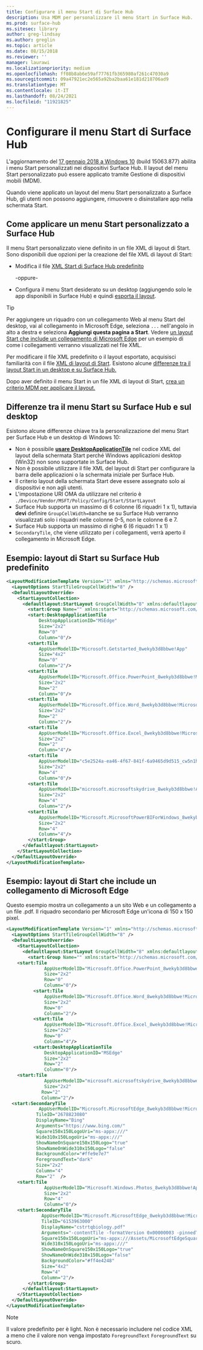 ```yaml
---
title: Configurare il menu Start di Surface Hub
description: Usa MDM per personalizzare il menu Start in Surface Hub.
ms.prod: surface-hub
ms.sitesec: library
author: greg-lindsay
ms.author: greglin
ms.topic: article
ms.date: 08/15/2018
ms.reviewer: ''
manager: laurawi
ms.localizationpriority: medium
ms.openlocfilehash: ff08b8ab6e59af77761fb365980af261c47030a9
ms.sourcegitcommit: 09a47921ec2e565a92ba2baa61e181d218706ad9
ms.translationtype: MT
ms.contentlocale: it-IT
ms.lasthandoff: 08/24/2021
ms.locfileid: "11921825"
---
```

# <a name="configure-surface-hub-start-menu"></a>Configurare il menu Start di Surface Hub

L'aggiornamento del [17 gennaio 2018 a Windows 10](https://support.microsoft.com/help/4057144) (build 15063.877) abilita i menu Start personalizzati nei dispositivi Surface Hub. Il layout del menu Start personalizzato può essere applicato tramite Gestione di dispositivi mobili (MDM).

Quando viene applicato un layout del menu Start personalizzato a Surface Hub, gli utenti non possono aggiungere, rimuovere o disinstallare app nella schermata Start. 

## <a name="how-to-apply-a-customized-start-menu-to-surface-hub"></a>Come applicare un menu Start personalizzato a Surface Hub

Il menu Start personalizzato viene definito in un file XML di layout di Start. Sono disponibili due opzioni per la creazione del file XML di layout di Start:

- Modifica il file [XML Start di Surface Hub predefinito](#default)

    -oppure-

- Configura il menu Start desiderato su un desktop (aggiungendo solo le app disponibili in Surface Hub) e quindi [esporta il layout](/windows/configuration/customize-and-export-start-layout#export-the-start-layout).

>[!TIP]
>Per aggiungere un riquadro con un collegamento Web al menu Start del desktop, vai al collegamento in Microsoft Edge, seleziona `...` nell'angolo in alto a destra e seleziona **Aggiungi questa pagina a Start**. Vedere [un layout Start che include un collegamento di Microsoft Edge](#edge) per un esempio di come i collegamenti verranno visualizzati nel file XML.

Per modificare il file XML predefinito o il layout esportato, acquisisci familiarità con il file [XML di layout di Start](/windows/configuration/start-layout-xml-desktop). Esistono alcune [differenze tra il layout Start in un desktop e su Surface Hub.](#differences)

Dopo aver definito il menu Start in un file XML di layout di Start, [crea un criterio MDM per applicare il layout.](/windows/configuration/customize-windows-10-start-screens-by-using-mobile-device-management#a-href-idbkmk-domaingpodeploymentacreate-a-policy-for-your-customized-start-layout)

<span id="differences" />

## <a name="differences-between-surface-hub-and-desktop-start-menu"></a>Differenze tra il menu Start su Surface Hub e sul desktop

Esistono alcune differenze chiave tra la personalizzazione del menu Start per Surface Hub e un desktop di Windows 10:

- Non è possibile **[usare DesktopApplicationTile](/windows/configuration/start-layout-xml-desktop#startdesktopapplicationtile)** nel codice XML del layout della schermata Start perché Windows applicazioni desktop (Win32) non sono supportate in Surface Hub.
- Non è possibile utilizzare il file XML del layout di Start per configurare la barra delle applicazioni o la schermata iniziale per Surface Hub.  
- Il criterio layout della schermata Start deve essere assegnato solo ai dispositivi e non agli utenti.
- L'impostazione URI OMA da utilizzare nel criterio è `./Device/Vendor/MSFT/Policy/Config/Start/StartLayout`
- Surface Hub supporta un massimo di 6 colonne (6 riquadri 1 x 1), tuttavia **devi** definire `GroupCellWidth=8`anche se su Surface Hub verranno visualizzati solo i riquadri nelle colonne 0-5, non le colonne 6 e 7.
- Surface Hub supporta un massimo di righe 6 (6 riquadri 1 x 1)
- `SecondaryTile`, che viene utilizzato per i collegamenti, verrà aperto il collegamento in Microsoft Edge.


<span id="default" />

## <a name="example-default-surface-hub-start-layout"></a>Esempio: layout di Start su Surface Hub predefinito

```xml
<LayoutModificationTemplate Version="1" xmlns="http://schemas.microsoft.com/Start/2014/LayoutModification">
  <LayoutOptions StartTileGroupCellWidth="8" />
  <DefaultLayoutOverride>
    <StartLayoutCollection>
      <defaultlayout:StartLayout GroupCellWidth="8" xmlns:defaultlayout="http://schemas.microsoft.com/Start/2014/FullDefaultLayout">
        <start:Group Name="" xmlns:start="http://schemas.microsoft.com/Start/2014/StartLayout">
        <start:DesktopApplicationTile
            DesktopApplicationID="MSEdge"
            Size="2x2"
            Row="0"
            Column="0"/>
        <start:Tile
            AppUserModelID="Microsoft.Getstarted_8wekyb3d8bbwe!App"
            Size="4x2"
            Row="0"
            Column="2"/>
        <start:Tile
            AppUserModelID="Microsoft.Office.PowerPoint_8wekyb3d8bbwe!Microsoft.pptim"
            Size="2x2"
            Row="2"
            Column="0"/>
        <start:Tile
            AppUserModelID="Microsoft.Office.Word_8wekyb3d8bbwe!Microsoft.Word"
            Size="2x2"
            Row="2"
            Column="2"/>
        <start:Tile
            AppUserModelID="Microsoft.Office.Excel_8wekyb3d8bbwe!Microsoft.Excel"
            Size="2x2"
            Row="2"
            Column="4"/>
        <start:Tile
            AppUserModelID="c5e2524a-ea46-4f67-841f-6a9465d9d515_cw5n1h2txyewy!App"
            Size="2x2"
            Row="4"
            Column="0"/>
        <start:Tile
            AppUserModelID="microsoft.microsoftskydrive_8wekyb3d8bbwe!App"
            Size="2x2"
            Row="4"
            Column="2"/>
        <start:Tile
            AppUserModelID="Microsoft.MicrosoftPowerBIForWindows_8wekyb3d8bbwe!Microsoft.MicrosoftPowerBIForWindows"
            Size="2x2"
            Row="4"
            Column="4"/>
        </start:Group>
      </defaultlayout:StartLayout>
    </StartLayoutCollection>
  </DefaultLayoutOverride>
</LayoutModificationTemplate>
```

<span id="edge" />

## <a name="example-start-layout-that-includes-a-microsoft-edge-link"></a>Esempio: layout di Start che include un collegamento di Microsoft Edge

Questo esempio mostra un collegamento a un sito Web e un collegamento a un file .pdf. Il riquadro secondario per Microsoft Edge un'icona di 150 x 150 pixel.

```xml
<LayoutModificationTemplate Version="1" xmlns="http://schemas.microsoft.com/Start/2014/LayoutModification">
  <LayoutOptions StartTileGroupCellWidth="8" />
  <DefaultLayoutOverride>
    <StartLayoutCollection>
      <defaultlayout:StartLayout GroupCellWidth="8" xmlns:defaultlayout="http://schemas.microsoft.com/Start/2014/FullDefaultLayout">
        <start:Group Name="" xmlns:start="http://schemas.microsoft.com/Start/2014/StartLayout">
    <start:Tile
              AppUserModelID="Microsoft.Office.PowerPoint_8wekyb3d8bbwe!Microsoft.pptim"
              Size="2x2"
              Row="0"
              Column="0"/>
          <start:Tile
              AppUserModelID="Microsoft.Office.Word_8wekyb3d8bbwe!Microsoft.Word"
              Size="2x2"
              Row="0"
              Column="2"/>
          <start:Tile
              AppUserModelID="Microsoft.Office.Excel_8wekyb3d8bbwe!Microsoft.Excel"
              Size="2x2"
              Row="0"
              Column="4"/>
          <start:DesktopApplicationTile
              DesktopApplicationID="MSEdge"
              Size="2x2"
              Row="2"
              Column="0"/>
    <start:Tile
              AppUserModelID="microsoft.microsoftskydrive_8wekyb3d8bbwe!App"
              Size="2x2" 
             Row="2"
             Column="2"/>   
  <start:SecondaryTile
            AppUserModelID="Microsoft.MicrosoftEdge_8wekyb3d8bbwe!MicrosoftEdge"
           TileID="2678823080"
           DisplayName="Bing"
           Arguments="https://www.bing.com/"
           Square150x150LogoUri="ms-appx:///"
           Wide310x150LogoUri="ms-appx:///"
           ShowNameOnSquare150x150Logo="true"
           ShowNameOnWide310x150Logo="false"
           BackgroundColor="#ffe9e7e7"
           ForegroundText="dark"
           Size="2x2"
           Column="4"
           Row="2"  />
    <start:Tile
              AppUserModelID="Microsoft.Windows.Photos_8wekyb3d8bbwe!App"
              Size="2x2"
              Row="4"
              Column="0"/>
    <start:SecondaryTile
             AppUserModelID="Microsoft.MicrosoftEdge_8wekyb3d8bbwe!MicrosoftEdge"
             TileID="6153963000"
             DisplayName="cstrtqbiology.pdf"
             Arguments="-contentTile -formatVersion 0x00000003 -pinnedTimeLow 0x45b7376e -pinnedTimeHigh 0x01d2356c -securityFlags 0x00000000 -tileType 0x00000000 -url 0x0000003a https://www.ada.gov/regs2010/2010ADAStandards/Guidance_2010ADAStandards.pdf"
             Square150x150LogoUri="ms-appx:///Assets/MicrosoftEdgeSquare150x150.png"
             Wide310x150LogoUri="ms-appx:///" 
             ShowNameOnSquare150x150Logo="true"
             ShowNameOnWide310x150Logo="false"
             BackgroundColor="#ff4e4248"
             Size="4x2" 
             Row="4"
             Column="2"/>
        </start:Group>
      </defaultlayout:StartLayout>
    </StartLayoutCollection>
  </DefaultLayoutOverride>
</LayoutModificationTemplate>
```

>[!NOTE]
>Il valore predefinito per è light. Non è necessario includere nel codice XML a meno che il valore non venga impostato `ForegroundText` `ForegroundText` su scuro.
